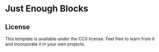 # Just Enough Blocks

## License

This template is available under the CC0 license. Feel free to learn from it and incorporate it in your own projects.
